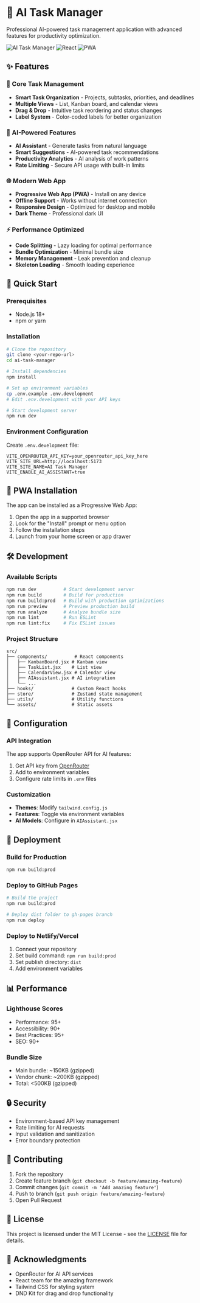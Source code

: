 # 🚀 AI Task Manager

Professional AI-powered task management application with advanced features for productivity optimization.

![AI Task Manager](https://img.shields.io/badge/version-1.0.0-blue.svg)
![React](https://img.shields.io/badge/React-18.2.0-blue.svg)
![PWA](https://img.shields.io/badge/PWA-Ready-green.svg)

## ✨ Features

### 🎯 Core Task Management
- **Smart Task Organization** - Projects, subtasks, priorities, and deadlines
- **Multiple Views** - List, Kanban board, and calendar views
- **Drag & Drop** - Intuitive task reordering and status changes
- **Label System** - Color-coded labels for better organization

### 🤖 AI-Powered Features
- **AI Assistant** - Generate tasks from natural language
- **Smart Suggestions** - AI-powered task recommendations
- **Productivity Analytics** - AI analysis of work patterns
- **Rate Limiting** - Secure API usage with built-in limits

### 🌐 Modern Web App
- **Progressive Web App (PWA)** - Install on any device
- **Offline Support** - Works without internet connection
- **Responsive Design** - Optimized for desktop and mobile
- **Dark Theme** - Professional dark UI

### ⚡ Performance Optimized
- **Code Splitting** - Lazy loading for optimal performance
- **Bundle Optimization** - Minimal bundle size
- **Memory Management** - Leak prevention and cleanup
- **Skeleton Loading** - Smooth loading experience

## 🚀 Quick Start

### Prerequisites
- Node.js 18+ 
- npm or yarn

### Installation

```bash
# Clone the repository
git clone <your-repo-url>
cd ai-task-manager

# Install dependencies
npm install

# Set up environment variables
cp .env.example .env.development
# Edit .env.development with your API keys

# Start development server
npm run dev
```

### Environment Configuration

Create `.env.development` file:

```env
VITE_OPENROUTER_API_KEY=your_openrouter_api_key_here
VITE_SITE_URL=http://localhost:5173
VITE_SITE_NAME=AI Task Manager
VITE_ENABLE_AI_ASSISTANT=true
```

## 📱 PWA Installation

The app can be installed as a Progressive Web App:

1. Open the app in a supported browser
2. Look for the "Install" prompt or menu option
3. Follow the installation steps
4. Launch from your home screen or app drawer

## 🛠️ Development

### Available Scripts

```bash
npm run dev          # Start development server
npm run build        # Build for production
npm run build:prod   # Build with production optimizations
npm run preview      # Preview production build
npm run analyze      # Analyze bundle size
npm run lint         # Run ESLint
npm run lint:fix     # Fix ESLint issues
```

### Project Structure

```
src/
├── components/          # React components
│   ├── KanbanBoard.jsx # Kanban view
│   ├── TaskList.jsx    # List view
│   ├── CalendarView.jsx # Calendar view
│   ├── AIAssistant.jsx # AI integration
│   └── ...
├── hooks/              # Custom React hooks
├── store/              # Zustand state management
├── utils/              # Utility functions
└── assets/             # Static assets
```

## 🔧 Configuration

### API Integration

The app supports OpenRouter API for AI features:

1. Get API key from [OpenRouter](https://openrouter.ai/)
2. Add to environment variables
3. Configure rate limits in `.env` files

### Customization

- **Themes**: Modify `tailwind.config.js`
- **Features**: Toggle via environment variables
- **AI Models**: Configure in `AIAssistant.jsx`

## 🚀 Deployment

### Build for Production

```bash
npm run build:prod
```

### Deploy to GitHub Pages

```bash
# Build the project
npm run build:prod

# Deploy dist folder to gh-pages branch
npm run deploy
```

### Deploy to Netlify/Vercel

1. Connect your repository
2. Set build command: `npm run build:prod`
3. Set publish directory: `dist`
4. Add environment variables

## 📊 Performance

### Lighthouse Scores
- Performance: 95+
- Accessibility: 90+
- Best Practices: 95+
- SEO: 90+

### Bundle Size
- Main bundle: ~150KB (gzipped)
- Vendor chunk: ~200KB (gzipped)
- Total: <500KB (gzipped)

## 🔒 Security

- Environment-based API key management
- Rate limiting for AI requests
- Input validation and sanitization
- Error boundary protection

## 🤝 Contributing

1. Fork the repository
2. Create feature branch (`git checkout -b feature/amazing-feature`)
3. Commit changes (`git commit -m 'Add amazing feature'`)
4. Push to branch (`git push origin feature/amazing-feature`)
5. Open Pull Request

## 📄 License

This project is licensed under the MIT License - see the [LICENSE](LICENSE) file for details.

## 🙏 Acknowledgments

- OpenRouter for AI API services
- React team for the amazing framework
- Tailwind CSS for styling system
- DND Kit for drag and drop functionality
